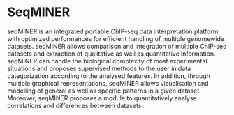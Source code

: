 # SeqMINER

seqMINER is an integrated portable ChIP-seq data interpretation platform with optimized performances for efficient handling of multiple genomewide datasets. seqMINER allows comparison and integration of multiple ChIP-seq datasets and extraction of qualitative as well as quantitative information. seqMINER can handle the biological complexity of most experimental situations and proposes supervised methods to the user in data categorization according to the analysed features. In addition, through multiple graphical representations, seqMINER allows visualisation and modelling of general as well as specific patterns in a given dataset. Moreover, seqMINER proposes a module to quantitatively analyse correlations and differences between datasets.
